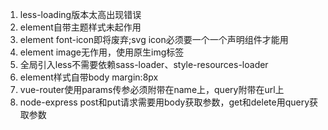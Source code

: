 1. less-loading版本太高出现错误
2. element自带主题样式未起作用
3. element font-icon即将废弃;svg icon必须要一个一个声明组件才能用
4. element image无作用，使用原生img标签
5. 全局引入less不需要依赖sass-loader、style-resources-loader
6. element样式自带body margin:8px
7. vue-router使用params传参必须附带在name上，query附带在url上
8. node-express post和put请求需要用body获取参数，get和delete用query获取参数